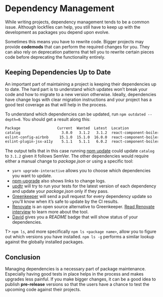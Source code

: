 # Dependency Management

While writing projects, dependency management tends to be a common issue. Although lockfiles can help, you still have to keep up with the development as packages you depend upon evolve.

Sometimes this means you have to rewrite code. Bigger projects may provide **codemods** that can perform the required changes for you. They can also rely on deprecation patterns that tell you to rewrite certain pieces code before deprecating the functionality entirely.

## Keeping Dependencies Up to Date

An important part of maintaining a project is keeping their dependencies up to date. The hard part is to understand which updates won’t break your code and how to migrate to a new version otherwise. Ideally, dependencies have change logs with clear migration instructions and your project has a good test coverage as that will help in the process.

To understand which dependencies can be updated, run `npm outdated --depth=0`. You should get a result along this:

```bash
Package                 Current  Wanted  Latest  Location
catalog                   3.0.0   3.1.2   3.1.2  react-component-boilerplate
eslint-config-airbnb     15.1.0  15.1.0  16.0.0  react-component-boilerplate
eslint-plugin-jsx-a11y    5.1.1   5.1.1   6.0.2  react-component-boilerplate
```

The output tells that in this case running [npm update](https://docs.npmjs.com/cli/update) could update `catalog` to `3.1.2` given it follows SemVer. The other dependencies would require either a manual change to *package.json* or using a specific tool:

* `yarn upgrade-interactive` allows you to choose which dependencies you want to update.
* [npm-upgrade](https://www.npmjs.com/package/npm-upgrade) also shows links to change logs.
* [updtr](https://www.npmjs.com/package/updtr) will try to run your tests for the latest version of each dependency and update your *package.json* only if they pass.
* [Greenkeeper](https://greenkeeper.io/) will send a pull request for every dependency update so you’ll know when it’s safe to update by the CI results.
* [Renovate](https://www.npmjs.com/package/renovate) is an open source alternative to Greenkeeper. [Read Renovate interview](https://survivejs.com/blog/renovate-interview/) to learn more about the tool.
* [David](https://david-dm.org/) gives you a *README* badge that will show status of your dependencies.

T> `npm ls`, and more specifically `npm ls <package name>`, allow you to figure out which versions you have installed. `npm ls -g` performs a similar lookup against the globally installed packages.

## Conclusion

Managing dependencies is a necessary part of package maintenance. Especially having good tests in place helps in the process and makes upgrades less painful. If you make bigger changes, it can be a good idea to publish **pre-release** versions so that the users have a chance to test the upcoming code against their projects.
